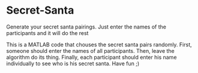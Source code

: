 # Secret-Santa
Generate your secret santa pairings. Just enter the names of the participants and it will do the rest 

This is a MATLAB code that chouses the secret santa pairs randomly. First, someone should enter the names of all participants. Then, leave the algorithm do its thing. Finally, each participant should enter his name individually to see who is his secret santa.  Have fun ;)
